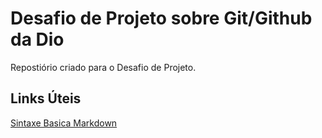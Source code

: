 # Desafio de Projeto sobre Git/Github da Dio
Repostiório criado para o Desafio de Projeto.


## Links Úteis
[Sintaxe Basica Markdown](https://www.markdownguide.org/basic-syntax)
